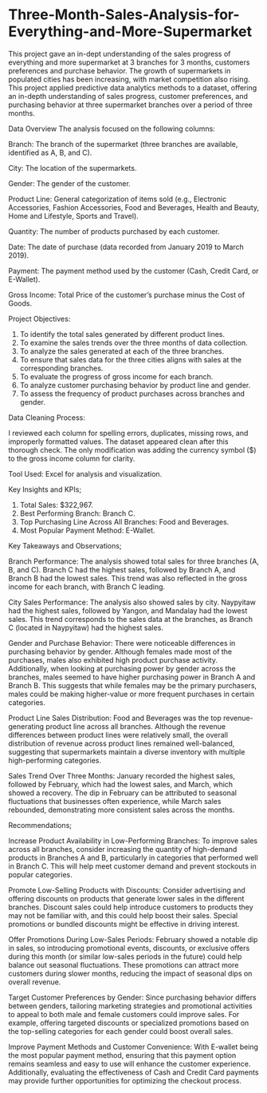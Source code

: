 # Three-Month-Sales-Analysis-for-Everything-and-More-Supermarket
This project gave an in-dept understanding of the sales progress of everything and more supermarket at 3 branches for 3 months, customers preferences and purchase behavior. The growth of supermarkets in populated cities has been increasing, with market competition also rising. This project applied predictive data analytics methods to a dataset, offering an in-depth understanding of sales progress, customer preferences, and purchasing behavior at three supermarket branches over a period of three months.

Data Overview
The analysis focused on the following columns:

Branch: The branch of the supermarket (three branches are available, identified as A, B, and C).

City: The location of the supermarkets.

Gender: The gender of the customer.

Product Line: General categorization of items sold (e.g., Electronic Accessories, Fashion Accessories, Food and Beverages, Health and Beauty, Home and Lifestyle, Sports and Travel).

Quantity: The number of products purchased by each customer.

Date: The date of purchase (data recorded from January 2019 to March 2019).

Payment: The payment method used by the customer (Cash, Credit Card, or E-Wallet).

Gross Income: Total Price of the customer’s purchase minus the Cost of Goods.

Project Objectives:

1. To identify the total sales generated by different product lines.
2. To examine the sales trends over the three months of data collection.
3. To analyze the sales generated at each of the three branches.
4. To ensure that sales data for the three cities aligns with sales at the corresponding branches.
5. To evaluate the progress of gross income for each branch.
6. To analyze customer purchasing behavior by product line and gender.
7. To assess the frequency of product purchases across branches and gender.
   
Data Cleaning Process:

I reviewed each column for spelling errors, duplicates, missing rows, and improperly formatted values. The dataset appeared clean after this thorough check. The only modification was adding the currency symbol ($) to the gross income column for clarity.

Tool Used: Excel for analysis and visualization.

Key Insights and KPIs;

1. Total Sales: $322,967.
2. Best Performing Branch: Branch C.
3. Top Purchasing Line Across All Branches: Food and Beverages.
4. Most Popular Payment Method: E-Wallet.

Key Takeaways and Observations;

Branch Performance: The analysis showed total sales for three branches (A, B, and C). Branch C had the highest sales, followed by Branch A, and Branch B had the lowest sales. This trend was also reflected in the gross income for each branch, with Branch C leading.

City Sales Performance: The analysis also showed sales by city. Naypyitaw had the highest sales, followed by Yangon, and Mandalay had the lowest sales. This trend corresponds to the sales data at the branches, as Branch C (located in Naypyitaw) had the highest sales.

Gender and Purchase Behavior: There were noticeable differences in purchasing behavior by gender. Although females made most of the purchases, males also exhibited high product purchase activity. Additionally, when looking at purchasing power by gender across the branches, males seemed to have higher purchasing power in Branch A and Branch B. This suggests that while females may be the primary purchasers, males could be making higher-value or more frequent purchases in certain categories.

Product Line Sales Distribution: Food and Beverages was the top revenue-generating product line across all branches. Although the revenue differences between product lines were relatively small, the overall distribution of revenue across product lines remained well-balanced, suggesting that supermarkets maintain a diverse inventory with multiple high-performing categories.

Sales Trend Over Three Months: January recorded the highest sales, followed by February, which had the lowest sales, and March, which showed a recovery. The dip in February can be attributed to seasonal fluctuations that businesses often experience, while March sales rebounded, demonstrating more consistent sales across the months.

Recommendations;

Increase Product Availability in Low-Performing Branches: To improve sales across all branches, consider increasing the quantity of high-demand products in Branches A and B, particularly in categories that performed well in Branch C. This will help meet customer demand and prevent stockouts in popular categories.

Promote Low-Selling Products with Discounts: Consider advertising and offering discounts on products that generate lower sales in the different branches. Discount sales could help introduce customers to products they may not be familiar with, and this could help boost their sales. Special promotions or bundled discounts might be effective in driving interest.

Offer Promotions During Low-Sales Periods: February showed a notable dip in sales, so introducing promotional events, discounts, or exclusive offers during this month (or similar low-sales periods in the future) could help balance out seasonal fluctuations. These promotions can attract more customers during slower months, reducing the impact of seasonal dips on overall revenue.

Target Customer Preferences by Gender: Since purchasing behavior differs between genders, tailoring marketing strategies and promotional activities to appeal to both male and female customers could improve sales. For example, offering targeted discounts or specialized promotions based on the top-selling categories for each gender could boost overall sales.

Improve Payment Methods and Customer Convenience: With E-wallet being the most popular payment method, ensuring that this payment option remains seamless and easy to use will enhance the customer experience. Additionally, evaluating the effectiveness of Cash and Credit Card payments may provide further opportunities for optimizing the checkout process.
